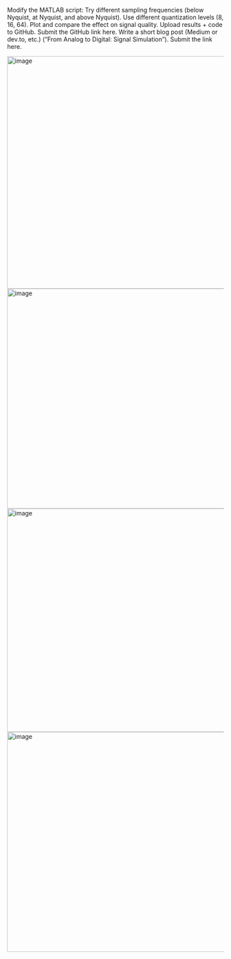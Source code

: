 Modify the MATLAB script:
Try different sampling frequencies (below Nyquist, at Nyquist, and above Nyquist).
Use different quantization levels (8, 16, 64).
Plot and compare the effect on signal quality.
Upload results + code to GitHub. Submit the GitHub link here.
Write a short blog post (Medium or dev.to, etc.) (“From Analog to Digital: Signal Simulation”). Submit the link here.



<img width="870" height="539" alt="image" src="https://github.com/user-attachments/assets/276bf510-2943-47fb-be51-e455dc2db2d5" />

<img width="823" height="510" alt="image" src="https://github.com/user-attachments/assets/98ba8407-2906-4fe8-a69d-12be15479740" />

<img width="862" height="518" alt="image" src="https://github.com/user-attachments/assets/0e2569ae-dade-4d5f-8d79-0844ea1c8ec7" />

<img width="873" height="510" alt="image" src="https://github.com/user-attachments/assets/ef8431eb-d6c2-4207-999f-716299b187e4" />

